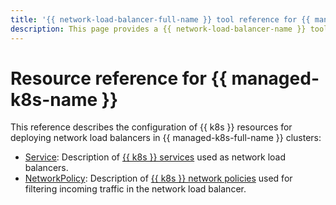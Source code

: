 ```yaml
---
title: '{{ network-load-balancer-full-name }} tool reference for {{ managed-k8s-full-name }}'
description: This page provides a {{ network-load-balancer-name }} tool reference for {{ managed-k8s-name }}.
---
```


# Resource reference for {{ managed-k8s-name }}

This reference describes the configuration of {{ k8s }} resources for deploying network load balancers in {{ managed-k8s-full-name }} clusters:

* [Service](service.md): Description of [{{ k8s }} services](../../managed-kubernetes/concepts/index.md#service) used as network load balancers.
* [NetworkPolicy](networkpolicy.md): Description of [{{ k8s }} network policies](../../managed-kubernetes/concepts/network-policy.md) used for filtering incoming traffic in the network load balancer.
